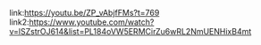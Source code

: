 link:https://youtu.be/ZP_vAbjfFMs?t=769
link2:https://www.youtube.com/watch?v=lSZstrOJ614&list=PL184oVW5ERMCirZu6wRL2NmUENHixB4mt